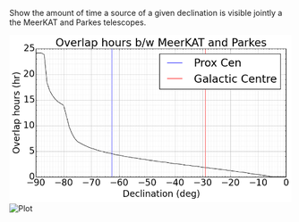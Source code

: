 Show the amount of time a source of a given declination is visible jointly a the MeerKAT and Parkes telescopes. 

![Plot](Overlap-sky-MK-PK.png)
![Plot](Overlap-sky-VLA-PK.png)
